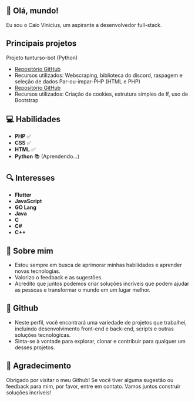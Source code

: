 ## 👋 Olá, mundo!

Eu sou o Caio Vinicius, um aspirante a desenvolvedor full-stack.
## Principais projetos
Projeto tunturso-bot (Python)
- [Repositório GitHub](https://github.com/Caio23364/tunturso-bot)
- Recursos utilizados: Webscraping, biblioteca do discord, raspagem e seleção de dados
 Par-ou-impar-PHP (HTML e PHP)
- [Repositório GitHub](https://github.com/Caio23364/Par-ou-impar-PHP)
- Recursos utilizados: Criação de cookies, estrutura simples de If, uso de Bootstrap
## 💻 Habilidades

- **PHP** ✅ 
- **CSS** ✅ 
- **HTML** ✅ 
- **Python** 📚 (Aprendendo...)

## 🔍 Interesses

- **Flutter**
- **JavaScript**
- **GO Lang**
- **Java**
- **C**
- **C#**
- **C++**

## 🚀 Sobre mim

- Estou sempre em busca de aprimorar minhas habilidades e aprender novas tecnologias.
- Valorizo o feedback e as sugestões.
- Acredito que juntos podemos criar soluções incríveis que podem ajudar as pessoas e transformar o mundo em um lugar melhor.

## 📂 Github

- Neste perfil, você encontrará uma variedade de projetos que trabalhei, incluindo desenvolvimento front-end e back-end, scripts e outras soluções tecnológicas.
- Sinta-se à vontade para explorar, clonar e contribuir para qualquer um desses projetos. 

## 🙏 Agradecimento

Obrigado por visitar o meu Github! Se você tiver alguma sugestão ou feedback para mim, por favor, entre em contato. Vamos juntos construir soluções incríveis!
